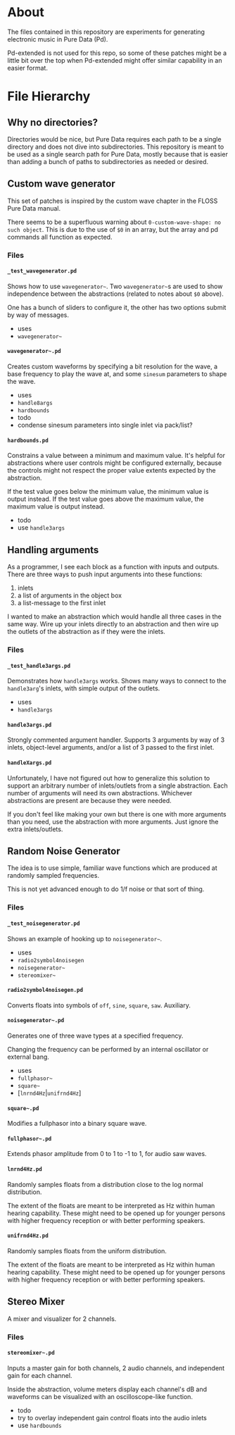 # About

The files contained in this repository are experiments for generating
electronic music in Pure Data (Pd).

Pd-extended is not used for this repo, so some of these patches might be a
little bit over the top when Pd-extended might offer similar capability in
an easier format.

# File Hierarchy

## Why no directories?

Directories would be nice, but Pure Data requires each path to be a single
directory and does not dive into subdirectories. This repository is meant to be
used as a single search path for Pure Data, mostly because that is easier than
adding a bunch of paths to subdirectories as needed or desired.

## Custom wave generator

This set of patches is inspired by the custom wave chapter in the FLOSS Pure
Data manual.

There seems to be a superfluous warning about
`0-custom-wave-shape: no such object`. This is due to the use of `$0` in an
array, but the array and pd commands all function as expected.

### Files

#### `_test_wavegenerator.pd`

Shows how to use `wavegenerator~`. Two `wavegenerator~`s are used to show
independence between the abstractions (related to notes about `$0` above).

One has a bunch of sliders to configure it, the other has two options submit
by way of messages.

* uses
 * `wavegenerator~`

#### `wavegenerator~.pd`

Creates custom waveforms by specifying a bit resolution for the wave, a base
frequency to play the wave at, and some `sinesum` parameters to shape the wave.

* uses
 * `handle8args`
 * `hardbounds`
* todo
 * condense sinesum parameters into single inlet via pack/list?

#### `hardbounds.pd`

Constrains a value between a minimum and maximum value. It's helpful for
abstractions where user controls might be configured externally, because
the controls might not respect the proper value extents expected by the
abstraction.

If the test value goes below the minimum value, the minimum value is output
instead. If the test value goes above the maximum value, the maximum value is
output instead.

* todo
 * use `handle3args`

## Handling arguments

As a programmer, I see each block as a function with inputs and outputs. There
are three ways to push input arguments into these functions:

1. inlets
1. a list of arguments in the object box
1. a list-message to the first inlet

I wanted to make an abstraction which would handle all three cases in the same
way. Wire up your inlets directly to an abstraction and then wire up the
outlets of the abstraction as if they were the inlets.

### Files

#### `_test_handle3args.pd`

Demonstrates how `handle3args` works. Shows many ways to connect to the 
`handle3arg`'s inlets, with simple output of the outlets.

* uses
 * `handle3args`

#### `handle3args.pd`

Strongly commented argument handler. Supports 3 arguments by way of 3 inlets,
object-level arguments, and/or a list of 3 passed to the first inlet.

#### `handleXargs.pd`

Unfortunately, I have not figured out how to generalize this solution to
support an arbitrary number of inlets/outlets from a single abstraction. Each
number of arguments will need its own abstractions. Whichever abstractions
are present are because they were needed.

If you don't feel like making your own but there is one with more arguments
than you need, use the abstraction with more arguments. Just ignore the extra
inlets/outlets.

## Random Noise Generator

The idea is to use simple, familiar wave functions which are produced at
randomly sampled frequencies.

This is not yet advanced enough to do 1/f noise or that sort of thing.

### Files

#### `_test_noisegenerator.pd`

Shows an example of hooking up to `noisegenerator~`.

* uses
 * `radio2symbol4noisegen`
 * `noisegenerator~`
 * `stereomixer~`

#### `radio2symbol4noisegen.pd`

Converts floats into symbols of `off`, `sine`, `square`, `saw`. Auxiliary.

#### `noisegenerator~.pd`

Generates one of three wave types at a specified frequency.

Changing the frequency can be performed by an internal oscillator or external
bang.

* uses
 * `fullphasor~`
 * `square~`
 * [`lnrnd4Hz`|`unifrnd4Hz`]

#### `square~.pd`

Modifies a fullphasor into a binary square wave.

#### `fullphasor~.pd`

Extends phasor amplitude from 0 to 1 to -1 to 1, for audio saw
waves.

#### `lnrnd4Hz.pd`

Randomly samples floats from a distribution close to the log normal
distribution.

The extent of the floats are meant to be interpreted as Hz within human hearing
capability. These might need to be opened up for younger persons with higher
frequency reception or with better performing speakers.

#### `unifrnd4Hz.pd`

Randomly samples floats from the uniform distribution.

The extent of the floats are meant to be interpreted as Hz within human hearing
capability. These might need to be opened up for younger persons with higher
frequency reception or with better performing speakers.

## Stereo Mixer

A mixer and visualizer for 2 channels.

### Files

#### `stereomixer~.pd`

Inputs a master gain for both channels, 2 audio channels, and independent
gain for each channel.

Inside the abstraction, volume meters display each channel's dB and waveforms
can be visualized with an oscilloscope-like function.

* todo
 * try to overlay independent gain control floats into the audio inlets
 * use `hardbounds`
